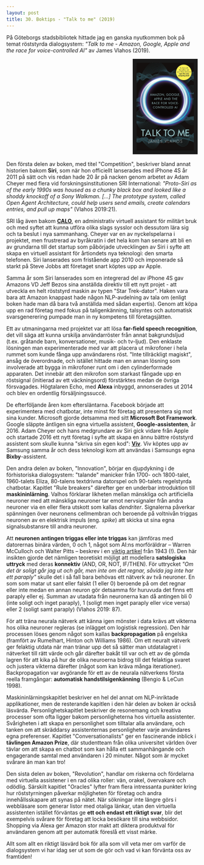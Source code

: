 ```yaml
---
layout: post
title: 30. Boktips - "Talk to me" (2019)
---
```


På Göteborgs stadsbibliotek hittade jag en ganska nyutkommen bok på temat röststyrda dialogsystem: *"Talk to me - Amazon, Google, Apple and the race for voice-controlled AI"* av James Vlahos (2019).

<p align="right">
<img src="/images/talk_to_me.jpg" alt="Talk to me av James Vlahos" width="30%" height="auto" border="10" /><br>
</p>

Den första delen av boken, med titel "Competition", beskriver bland annat historien bakom **Siri**, som när hon officiellt lanserades med iPhone 4S år 2011 på sätt och vis redan hade 20 år på nacken genom arbetet av Adam Cheyer med flera vid forskningsinstitutionen SRI International: *"Proto-Siri as of the early 1990s was housed as a chunky black box and looked like a shoddy knockoff of a Sony Walkman. [...] The prototype system, called Open Agent Architecture, could help users send emails, create calendars entries, and pull up maps"* (Vlahos 2019:21). 

SRI låg även bakom [**CALO**](https://en.wikipedia.org/wiki/CALO), en administrativ virtuell assistant för militärt bruk och med syftet att kunna utföra olika slags sysslor och dessutom lära sig och ta beslut i nya sammanhang. Cheyer var en av nyckelspelarna i projektet, men frustrerad av byråkratin i det hela kom han senare att bli en av grundarna till det startup som påbörjade utvecklingen av Siri i syfte att skapa en virtuell assistant för årtiondets nya teknologi: den smarta telefonen. Siri lanserades som fristående app 2010 och imponerade så starkt på Steve Jobbs att företaget snart köptes upp av Apple.  

Samma år som Siri lanserades som en integrerad del av iPhone 4S gav Amazons VD Jeff Bezos sina anställda direktiv till ett nytt projet - att utveckla en helt röststyrd maskin av typen "Star Trek-dator". Haken vara bara att Amazon knappast hade någon NLP-avdelning av tala om (enligt boken hade man då bara två anställda med sådan expertis). Genom att köpa upp en rad företag med fokus på taligenkänning, talsyntes och automatisk svarsgenerering pumpade man in ny kompetens till företagsjätten.

Ett av utmaningarna med projektet var att lösa **far-field speech recognition**, det vill säga att kunna urskilja användarröster från annat bakgrundsljud (t.ex. gråtande barn, konversationer, musik- och tv-ljud). Den enklaste lösningen man experimenterade med var att placera ut mikrofoner i hela rummet som kunde fånga upp användarens röst. "Inte tillräckligt magiskt", ansåg de överordnade, och istället hittade man en annan lösning som involverade att bygga in mikrofoner runt om i den cylinderformade apparaten. Det innebär att den mikrofon som starkast fångade upp en röstsignal (initierad av ett väckningsord) förstärktes medan de övriga försvagades. Högtalaren Echo, med **Alexa** inbyggd, annonserades ut 2014 och blev en ordentlig försäljningssuccé.  

De efterföljande åren kom eftersläntarna. Facebook började att experimentera med chatbotar, inte minst för företag att presentera sig mot sina kunder. Microsoft gjorde detsamma med sitt **Microsoft Bot Framework**. Google släppte äntligen sin egna virtuella assistent, **Google-assistenten**, år 2016. Adam Cheyer och hans medgrundare av Siri gick vidare från Apple och startade 2016 ett nytt företag i syfte att skapa en ännu bättre röststyrd assistent som skulle kunna "skriva sin egen kod": [**Viv**](https://en.wikipedia.org/wiki/Viv_(software)). Viv köptes upp av Samsung samma år och dess teknologi kom att användas i Samsungs egna **Bixby**-assistent.       

Den andra delen av boken, "Innovation", börjar en djupdykning i de förhistoriska dialogsystem: "talande" manicker från 1700- och 1800-talet, 1960-talets Eliza, 80-talens textdrivna datorspel och 90-talets regelstyrda chatbotar. Kapitlet "Rule breakers" därefter ger en underbar introduktion till **maskininlärning**. Valhos förklarar likheten mellan mänskliga och artificiella neuroner med att mänskliga neuroner tar emot nervsignaler från andra neuroner via en eller flera utskott som kallas *dendriter*. Signalerna påverkar spänningen över neuronens cellmembran och beroende på voltnivån triggas neuronen av en elektrisk impuls (eng. *spike*) att skicka ut sina egna signalsubstansre till andra neuroner. 

Att **neuronen antingen triggas eller inte triggas** kan jämföras med datorernas binära värden, 0 och 1, något som AI:ns morföräldrar – Warren McCulloch och Walter Pitts – beskrev i en [viktig artikel](http://www.cse.chalmers.se/~coquand/AUTOMATA/mcp.pdf) från 1943 (!). Den här insikten gjorde det nämligen teoretiskt möjligt att modellera **satslogiska uttryck** med deras **konnektiv** (AND, OR, NOT, IF/THEN). För uttrycket *"Om det är soligt går jag ut och går, men inte om det regnar, såvida jag inte har ett paraply"* skulle det i så fall bara behövas ett nätverk av två neuroner. En som som matar ut sant eller falskt (1 eller 0) beroende på om det regnar eller inte medan en annan neuron gör detsamma för huruvuda det finns ett paraply eller ej. Summan av utadata från neuronerna kan då antingen bli 0 (inte soligt och inget paraply), 1 (soligt men inget paraply eller vice versa) eller 2 (soligt samt paraply) (Vlahos 2019: 87). 

För att träna neurala nätverk att känna igen mönster i data krävs att vikterna hos olika neuroner regleras (se inlägget om logistisk regression). Den här processen löses genom något som kallas **backpropagation** på engelska (framfört av Rumelhart, Hinton och Williams 1986). Om ett neuralt vätverk ger felaktig utdata när man tränar upp det så sätter man utdatalagret i nätverket till rätt värde och går därefter bakåt till var och ett av de gömda lagren för att kika på hur de olika neuroerna bidrog till det felaktiga svaret och justera vikterna därefter (något som kan kräva många iterationer). Backpropagation var avgörande för ett av de neurala nätverkens första reella framgångar: **automatisk handstilsigenkänning** (Bengio & LeCun 1998).

Maskininlärningskapitlet beskriver en hel del annat om NLP-inriktade applikationer, men de resterande kapitlen i den här delen av boken är också läsvärda. Personlighetskapitlet beskriver de resonemang och kreativa processer som ofta ligger bakom personligheterna hos virtuella assistenter. Svårigheten i att skapa en personlighet som tilltalar alla användare, och tanken om att skräddarsy assistenternas personligheter varje användares egna preferenser. Kapitlet "Conversationalists" ger en fascinerande inblick i **tävlingen Amazon Prize**, där studentteam från olika universitet världen över tävlar om att skapa en chatbot som kan hålla ett sammanhängande och engagerande samtal med användaren i 20 minuter. Något som är mycket svårare än man kan tro!

Den sista delen av boken, "Revolution", handlar om riskerna och fördelarna med virtuella assistener i en rad olika roller: vän, orakel, övervakare och odödlig. Särskilt kapitlet "Oracles" lyfter fram flera intressanta punkter kring hur röststyrningen påverkar möjligheten för företag och andra innehållsskapare att synas på nätet. När sökningar inte längre görs i webbläsare som generar listor med otaliga länkar, utan den virtuella assistenten istället förväntas ge **ett och endast ett riktigt svar**, blir det exempelvis svårare för företag att locka besökare till sina webbsidor. Shopping via Alexa ger Amazon stor makt att diktera produktval för användaren genom att per automatik föreslå ett visst märke. 

Allt som allt en riktigt läsvärd bok för alla som vill veta mer om varför de dialogsystem vi har idag ser ut som de gör och vad vi kan förvänta oss av framtiden!
